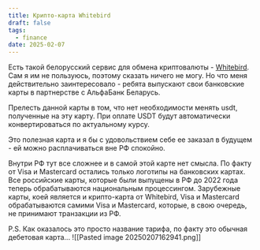 ```yaml
---
title: Крипто-карта Whitebird
draft: false
tags:
  - finance
date: 2025-02-07
---
```

Есть такой белорусский сервис для обмена криптовалюты - [Whitebird](https://whitebird.io/ru-EN/media/carta-crypto-faq). Сам я им не пользуюсь, поэтому сказать ничего не могу. Но что меня действительно заинтересовало - ребята выпускают свои банковские карты в партнерстве с АльфаБанк Беларусь.

Прелесть данной карты в том, что нет необходимости менять usdt, полученные на эту карту. При оплате USDT будут автоматически конвертироваться по актуальному курсу.

Это полезная карта и я бы с удовольствием себе ее заказал в будущем - ей можно расплачиваться вне РФ спокойно.

Внутри РФ тут все сложнее и в самой этой карте нет смысла. По факту от Visa и Mastercard остались только логотипы на банковских картах. Все российские карты, которые были выпущены в РФ до 2022 года теперь обрабатываются национальным процессингом. Зарубежные карты, коей является и крипто-карта от Whitebird, Visa и Mastercard обрабатываются самими Visa и Mastercard, которые, в свою очередь, не принимают транзакции из РФ.

P.S. Как оказалось это просто название тарифа, по факту это обычная дебетовая карта...
![[Pasted image 20250207162941.png]]